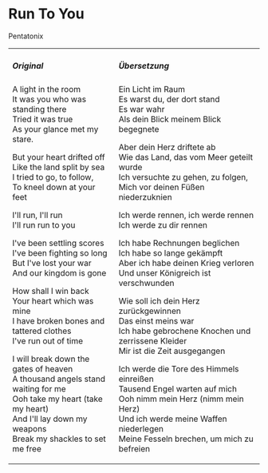 # Run To You

Pentatonix

<table>
<tr>
<td>

<h5> Original </h5>

<p> 
A light in the room<br>
It was you who was standing there<br>
Tried it was true<br>
As your glance met my stare.
</p>

<p>
But your heart drifted off<br>
Like the land split by sea<br>
I tried to go, to follow,<br>
To kneel down at your feet
</p>

<p>
I'll run, I'll run<br>
I'll run run to you
</p>

<p>
I've been settling scores<br>
I've been fighting so long<br>
But I've lost your war<br>
And our kingdom is gone
</p>

<p>
How shall I win back<br>
Your heart which was mine<br>
I have broken bones and tattered clothes<br>
I've run out of time
</p>

<p>
I will break down the gates of heaven<br>
A thousand angels stand waiting for me<br>
Ooh take my heart (take my heart)<br>
And I'll lay down my weapons<br>
Break my shackles to set me free
</p>

</td>
<td>

<h5> Übersetzung </h5>

<p> 
Ein Licht im Raum<br>
Es warst du, der dort stand<br>
Es war wahr<br>
Als dein Blick meinem Blick begegnete
</p>

<p>
Aber dein Herz driftete ab<br>
Wie das Land, das vom Meer geteilt wurde<br>
Ich versuchte zu gehen, zu folgen,<br>
Mich vor deinen Füßen niederzuknien
</p>

<p>
Ich werde rennen, ich werde rennen<br>
Ich werde zu dir rennen
</p>

<p>
Ich habe Rechnungen beglichen<br>
Ich habe so lange gekämpft<br>
Aber ich habe deinen Krieg verloren<br>
Und unser Königreich ist verschwunden
</p>

<p>
Wie soll ich dein Herz zurückgewinnen<br>
Das einst meins war<br>
Ich habe gebrochene Knochen und zerrissene Kleider<br>
Mir ist die Zeit ausgegangen
</p>

<p>
Ich werde die Tore des Himmels einreißen<br>
Tausend Engel warten auf mich<br>
Ooh nimm mein Herz (nimm mein Herz)<br>
Und ich werde meine Waffen niederlegen<br>
Meine Fesseln brechen, um mich zu befreien
</p>

</td>
</table>
